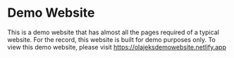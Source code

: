 # Demo Website

This is a demo website that has almost all the pages required of a typical website. For the record, this website is built for demo purposes only. To view this demo website, please visit https://olajeksdemowebsite.netlify.app